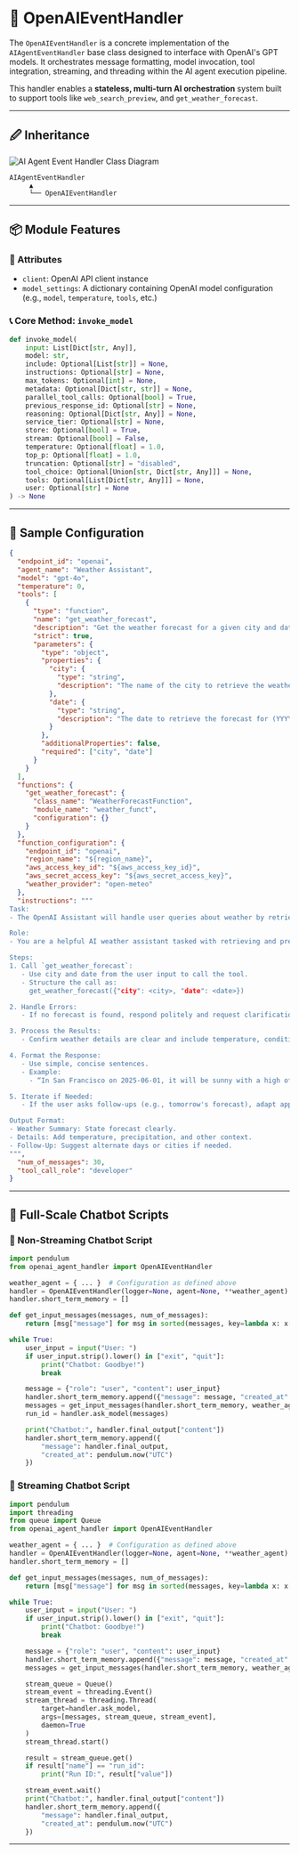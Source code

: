 # 🧠 OpenAIEventHandler

The `OpenAIEventHandler` is a concrete implementation of the `AIAgentEventHandler` base class designed to interface with OpenAI's GPT models. It orchestrates message formatting, model invocation, tool integration, streaming, and threading within the AI agent execution pipeline.

This handler enables a **stateless, multi-turn AI orchestration** system built to support tools like `web_search_preview`, and `get_weather_forecast`.

---

## 🖉 Inheritance

![AI Agent Event Handler Class Diagram](/images/ai_agent_event_handler_class_diagram.jpg)

```
AIAgentEventHandler
     ▲
     └── OpenAIEventHandler
```

---

## 📦 Module Features

### 🔧 Attributes

* `client`: OpenAI API client instance
* `model_settings`: A dictionary containing OpenAI model configuration (e.g., `model`, `temperature`, `tools`, etc.)

### 📞 Core Method: `invoke_model`

```python
def invoke_model(
    input: List[Dict[str, Any]],
    model: str,
    include: Optional[List[str]] = None,
    instructions: Optional[str] = None,
    max_tokens: Optional[int] = None,
    metadata: Optional[Dict[str, str]] = None,
    parallel_tool_calls: Optional[bool] = True,
    previous_response_id: Optional[str] = None,
    reasoning: Optional[Dict[str, Any]] = None,
    service_tier: Optional[str] = None,
    store: Optional[bool] = True,
    stream: Optional[bool] = False,
    temperature: Optional[float] = 1.0,
    top_p: Optional[float] = 1.0,
    truncation: Optional[str] = "disabled",
    tool_choice: Optional[Union[str, Dict[str, Any]]] = None,
    tools: Optional[List[Dict[str, Any]]] = None,
    user: Optional[str] = None
) -> None
```

---

## 📘 Sample Configuration

```json
{
  "endpoint_id": "openai",
  "agent_name": "Weather Assistant",
  "model": "gpt-4o",
  "temperature": 0,
  "tools": [
    {
      "type": "function",
      "name": "get_weather_forecast",
      "description": "Get the weather forecast for a given city and date",
      "strict": true,
      "parameters": {
        "type": "object",
        "properties": {
          "city": {
            "type": "string",
            "description": "The name of the city to retrieve the weather for."
          },
          "date": {
            "type": "string",
            "description": "The date to retrieve the forecast for (YYYY-MM-DD)."
          }
        },
        "additionalProperties": false,
        "required": ["city", "date"]
      }
    }
  ],
  "functions": {
    "get_weather_forecast": {
      "class_name": "WeatherForecastFunction",
      "module_name": "weather_funct",
      "configuration": {}
    }
  },
  "function_configuration": {
    "endpoint_id": "openai",
    "region_name": "${region_name}",
    "aws_access_key_id": "${aws_access_key_id}",
    "aws_secret_access_key": "${aws_secret_access_key}",
    "weather_provider": "open-meteo"
  },
  "instructions": """
Task:
- The OpenAI Assistant will handle user queries about weather by retrieving data using the `get_weather_forecast` function.

Role:
- You are a helpful AI weather assistant tasked with retrieving and presenting accurate forecasts.

Steps:
1. Call `get_weather_forecast`:
   - Use city and date from the user input to call the tool.
   - Structure the call as:
     get_weather_forecast({"city": <city>, "date": <date>})

2. Handle Errors:
   - If no forecast is found, respond politely and request clarification.

3. Process the Results:
   - Confirm weather details are clear and include temperature, conditions, or alerts.

4. Format the Response:
   - Use simple, concise sentences.
   - Example:
     - “In San Francisco on 2025-06-01, it will be sunny with a high of 72°F.”

5. Iterate if Needed:
   - If the user asks follow-ups (e.g., tomorrow's forecast), adapt appropriately.

Output Format:
- Weather Summary: State forecast clearly.
- Details: Add temperature, precipitation, and other context.
- Follow-Up: Suggest alternate days or cities if needed.
""",
  "num_of_messages": 30,
  "tool_call_role": "developer"
}
```

---

## 💬 Full-Scale Chatbot Scripts

### 🔁 Non-Streaming Chatbot Script

```python
import pendulum
from openai_agent_handler import OpenAIEventHandler

weather_agent = { ... }  # Configuration as defined above
handler = OpenAIEventHandler(logger=None, agent=None, **weather_agent)
handler.short_term_memory = []

def get_input_messages(messages, num_of_messages):
    return [msg["message"] for msg in sorted(messages, key=lambda x: x["created_at"], reverse=True)][:num_of_messages][::-1]

while True:
    user_input = input("User: ")
    if user_input.strip().lower() in ["exit", "quit"]:
        print("Chatbot: Goodbye!")
        break

    message = {"role": "user", "content": user_input}
    handler.short_term_memory.append({"message": message, "created_at": pendulum.now("UTC")})
    messages = get_input_messages(handler.short_term_memory, weather_agent["num_of_messages"])
    run_id = handler.ask_model(messages)

    print("Chatbot:", handler.final_output["content"])
    handler.short_term_memory.append({
        "message": handler.final_output,
        "created_at": pendulum.now("UTC")
    })
```

### 🔁 Streaming Chatbot Script

```python
import pendulum
import threading
from queue import Queue
from openai_agent_handler import OpenAIEventHandler

weather_agent = { ... }  # Configuration as defined above
handler = OpenAIEventHandler(logger=None, agent=None, **weather_agent)
handler.short_term_memory = []

def get_input_messages(messages, num_of_messages):
    return [msg["message"] for msg in sorted(messages, key=lambda x: x["created_at"], reverse=True)][:num_of_messages][::-1]

while True:
    user_input = input("User: ")
    if user_input.strip().lower() in ["exit", "quit"]:
        print("Chatbot: Goodbye!")
        break

    message = {"role": "user", "content": user_input}
    handler.short_term_memory.append({"message": message, "created_at": pendulum.now("UTC")})
    messages = get_input_messages(handler.short_term_memory, weather_agent["num_of_messages"])

    stream_queue = Queue()
    stream_event = threading.Event()
    stream_thread = threading.Thread(
        target=handler.ask_model,
        args=[messages, stream_queue, stream_event],
        daemon=True
    )
    stream_thread.start()

    result = stream_queue.get()
    if result["name"] == "run_id":
        print("Run ID:", result["value"])

    stream_event.wait()
    print("Chatbot:", handler.final_output["content"])
    handler.short_term_memory.append({
        "message": handler.final_output,
        "created_at": pendulum.now("UTC")
    })
```

---
